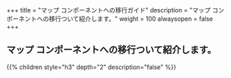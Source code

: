 +++
title = "マップ コンポーネントへの移行ガイド"
description = "マップ コンポーネントへの移行ついて紹介します。"
weight = 100
alwaysopen = false
+++

## マップ コンポーネントへの移行ついて紹介します。

{{% children style="h3" depth="2" description="false" %}}


